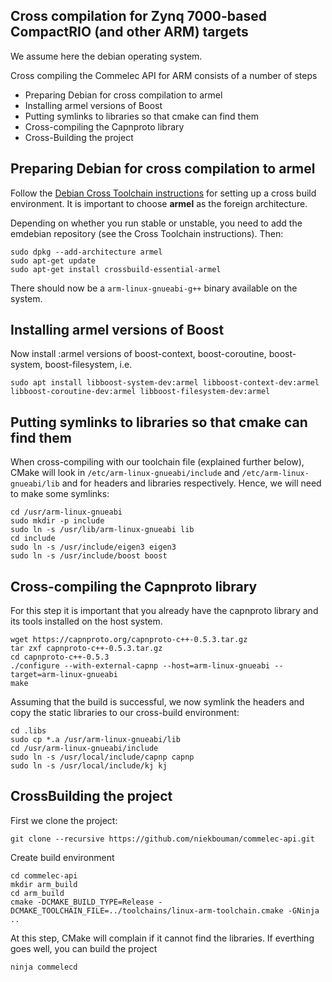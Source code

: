 ## Cross compilation for Zynq 7000-based CompactRIO (and other ARM) targets

We assume here the debian operating system.

Cross compiling the Commelec API for ARM consists of a number of steps
* Preparing Debian for cross compilation to armel
* Installing armel versions of Boost 
* Putting symlinks to libraries so that cmake can find them
* Cross-compiling the Capnproto library
* Cross-Building the project

## Preparing Debian for cross compilation to armel

Follow the [Debian Cross Toolchain instructions](https://wiki.debian.org/CrossToolchains) for setting up a cross build environment.
It is important to choose **armel** as the foreign architecture.

Depending on whether you run stable or unstable, you need to add the emdebian repository (see the Cross Toolchain instructions). Then:

```
sudo dpkg --add-architecture armel
sudo apt-get update
sudo apt-get install crossbuild-essential-armel
```

There should now be a `arm-linux-gnueabi-g++` binary available on the system.

## Installing armel versions of Boost 

Now install :armel versions of boost-context, boost-coroutine, boost-system, boost-filesystem,
i.e.
```
sudo apt install libboost-system-dev:armel libboost-context-dev:armel libboost-coroutine-dev:armel libboost-filesystem-dev:armel 
```

## Putting symlinks to libraries so that cmake can find them

When cross-compiling with our toolchain file (explained further below), CMake will look in `/etc/arm-linux-gnueabi/include` and `/etc/arm-linux-gnueabi/lib` and for headers and libraries respectively. Hence, we will need to make some symlinks:

```
cd /usr/arm-linux-gnueabi
sudo mkdir -p include
sudo ln -s /usr/lib/arm-linux-gnueabi lib
cd include
sudo ln -s /usr/include/eigen3 eigen3
sudo ln -s /usr/include/boost boost
```

## Cross-compiling the Capnproto library
For this step it is important that you already have the capnproto library and its tools installed on the host system.

```
wget https://capnproto.org/capnproto-c++-0.5.3.tar.gz
tar zxf capnproto-c++-0.5.3.tar.gz
cd capnproto-c++-0.5.3
./configure --with-external-capnp --host=arm-linux-gnueabi --target=arm-linux-gnueabi
make
```
Assuming that the build is successful, we now symlink the headers and copy the static libraries to our cross-build environment:
``` 
cd .libs
sudo cp *.a /usr/arm-linux-gnueabi/lib
cd /usr/arm-linux-gnueabi/include
sudo ln -s /usr/local/include/capnp capnp
sudo ln -s /usr/local/include/kj kj
```

## CrossBuilding the project

First we clone the project:
```
git clone --recursive https://github.com/niekbouman/commelec-api.git
```
Create build environment
```
cd commelec-api
mkdir arm_build
cd arm_build
cmake -DCMAKE_BUILD_TYPE=Release -DCMAKE_TOOLCHAIN_FILE=../toolchains/linux-arm-toolchain.cmake -GNinja .. 
```
At this step, CMake will complain if it cannot find the libraries.
If everthing goes well, you can build the project
```
ninja commelecd
```
